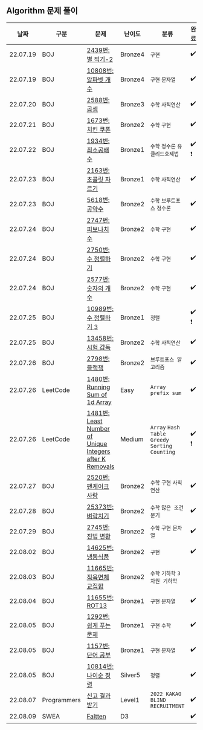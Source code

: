 ## Algorithm 문제 풀이

| 날짜 | 구분 | 문제   | 난이도 | 분류 | 완료 |
|---------------------------------- |---------------|---------------|---------------|----------------|-----------|
| 22.07.19       | BOJ        | [2439번: 별 찍기-2](https://www.acmicpc.net/problem/2439) | Bronze4 | `구현` | :heavy_check_mark: |
| 22.07.19       | BOJ        | [10808번: 알파벳 개수](https://www.acmicpc.net/problem/10808) | Bronze4 | `구현` `문자열` | :heavy_check_mark: |
| 22.07.20       | BOJ        | [2588번: 곱셈](https://www.acmicpc.net/problem/2588) | Bronze3 | `수학` `사칙연산` | :heavy_check_mark: |
| 22.07.21       | BOJ        | [1673번: 치킨 쿠폰](https://www.acmicpc.net/problem/1673) | Bronze2 | `수학` `구현` | :heavy_check_mark: |
| 22.07.22       | BOJ        | [1934번: 최소공배수](https://www.acmicpc.net/problem/1934) | Bronze1 | `수학` `정수론` `유클리드호제법` | :heavy_check_mark:  :heavy_exclamation_mark: |
| 22.07.23       | BOJ        | [2163번: 초콜릿 자르기](https://www.acmicpc.net/problem/2163) | Bronze1 | `수학` `사칙연산` | :heavy_check_mark: |
| 22.07.23       | BOJ        | [5618번: 공약수](https://www.acmicpc.net/problem/5618) | Bronze2 | `수학` `브루트포스` `정수론` | :heavy_check_mark: |
| 22.07.24       | BOJ        | [2747번: 피보나치 수](https://www.acmicpc.net/problem/2747) | Bronze2 | `수학` `구현` | :heavy_check_mark: |
| 22.07.24       | BOJ        | [2750번: 수 정렬하기](https://www.acmicpc.net/problem/2750) | Bronze2 | `수학` `구현` | :heavy_check_mark: |
| 22.07.24       | BOJ        | [2577번: 숫자의 개수](https://www.acmicpc.net/problem/2577) | Bronze2 | `수학` `구현` | :heavy_check_mark: |
| 22.07.25       | BOJ        | [10989번: 수 정렬하기 3](https://www.acmicpc.net/problem/10989) | Bronze1 | `정렬` | :heavy_check_mark:  :heavy_exclamation_mark: |
| 22.07.25       | BOJ        | [13458번: 시험 감독](https://www.acmicpc.net/problem/13458) | Bronze2 | `수학` `사칙연산` | :heavy_check_mark: |
| 22.07.26       | BOJ        | [2798번: 블랙잭](https://www.acmicpc.net/problem/2798) | Bronze2 | `브루트포스 알고리즘` | :heavy_check_mark: |
| 22.07.26       | LeetCode        | [1480번: Running Sum of 1d Array](https://leetcode.com/problems/running-sum-of-1d-array/) | Easy | `Array` `prefix sum` | :heavy_check_mark: |
| 22.07.26       | LeetCode        | [1481번: Least Number of Unique Integers after K Removals](https://leetcode.com/problems/least-number-of-unique-integers-after-k-removals/) | Medium | `Array` `Hash Table` `Greedy` `Sorting` `Counting` | :heavy_check_mark: :heavy_exclamation_mark: |
| 22.07.27       | BOJ        | [2520번: 팬케이크 사랑](https://www.acmicpc.net/problem/2520) | Bronze2 | `수학` `구현` `사칙연산` | :heavy_check_mark: |
| 22.07.28       | BOJ        | [25373번: 벼락치기](https://www.acmicpc.net/problem/25373) | Bronze2 | `수학` `많은 조건 분기` | :heavy_check_mark: |
| 22.07.29       | BOJ        | [2745번: 진법 변환](https://www.acmicpc.net/problem/2745) | Bronze2 | `수학` `구현` `문자열` | :heavy_check_mark: |
| 22.08.02       | BOJ        | [14625번: 냉동식품](https://www.acmicpc.net/problem/14625) | Bronze2 | `구현` | :heavy_check_mark: |
| 22.08.03       | BOJ        | [11665번: 직육면체 교집합](https://www.acmicpc.net/problem/11665) | Bronze2 | `수학` `기하학` `3차원 기하학` |  |
| 22.08.04       | BOJ        | [11655번: ROT13](https://www.acmicpc.net/problem/11655) | Bronze1 | `구현` `문자열` | :heavy_check_mark: |
| 22.08.05       | BOJ        | [1292번: 쉽게 푸는 문제](https://www.acmicpc.net/problem/1292) | Bronze1 | `구현` `수학` | :heavy_check_mark: |
| 22.08.05       | BOJ        | [1157번: 단어 공부](https://www.acmicpc.net/problem/1157) | Bronze1 | `구현` `문자열` | :heavy_check_mark: |
| 22.08.05       | BOJ        | [10814번: 나이순 정렬](https://www.acmicpc.net/problem/10814) | Silver5 | `정렬` | :heavy_check_mark: |
| 22.08.07       | Programmers     | [신고 결과 받기](https://school.programmers.co.kr/learn/courses/30/lessons/92334) | Level1 | `2022 KAKAO BLIND RECRUITMENT` | :heavy_check_mark: |
| 22.08.09       | SWEA     | [Faltten](https://swexpertacademy.com/main/code/problem/problemDetail.do?contestProbId=AV139KOaABgCFAYh) | D3 |  | :heavy_check_mark: |
